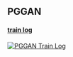 PGGAN
-------------------------------

#### [train log](https://youtu.be/pvSaE_BVKJM)
[![PGGAN Train Log](https://yt-embed.herokuapp.com/embed?v=pvSaE_BVKJM)](https://www.youtube.com/watch?v=pvSaE_BVKJM "PGGAN Train Log")
